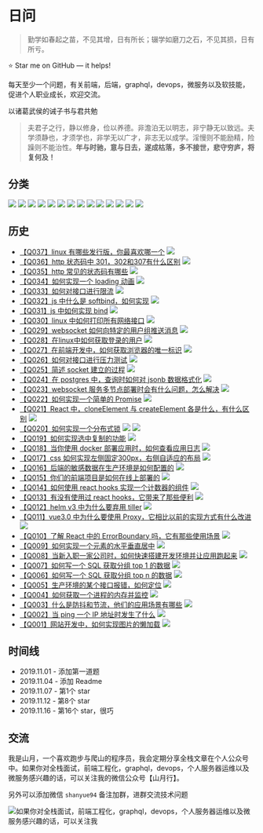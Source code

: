 # 日问

> 勤学如春起之苗，不见其增，日有所长；辍学如磨刀之石，不见其损，日有所亏。

⭐️ Star me on GitHub — it helps!

每天至少一个问题，有关前端，后端，graphql，devops，微服务以及软技能，促进个人职业成长，欢迎交流。

以诸葛武侯的诫子书与君共勉

> 夫君子之行，静以修身，俭以养德。非澹泊无以明志，非宁静无以致远。夫学须静也，才须学也，非学无以广才，非志无以成学。淫慢则不能励精，险躁则不能治性。**年与时驰，意与日去，遂成枯落，多不接世，悲守穷庐，将复何及！**

## 分类

[<img src="https://img.shields.io/github/issues/shfshanyue/daily-question/css?style=flat-square">](https://github.com/shfshanyue/Daily-Question/issues?q=is%3Aopen+is%3Aissue+label%3Acss)
[<img src="https://img.shields.io/github/issues/shfshanyue/daily-question/js?style=flat-square">](https://github.com/shfshanyue/Daily-Question/issues?q=is%3Aopen+is%3Aissue+label%3Ajs)
[<img src="https://img.shields.io/github/issues/shfshanyue/daily-question/html?style=flat-square">](https://github.com/shfshanyue/Daily-Question/issues?q=is%3Aopen+is%3Aissue+label%3Ahtml)
[<img src="https://img.shields.io/github/issues/shfshanyue/daily-question/react?style=flat-square">](https://github.com/shfshanyue/Daily-Question/issues?q=is%3Aopen+is%3Aissue+label%3Areact)
[<img src="https://img.shields.io/github/issues/shfshanyue/daily-question/vue?style=flat-square">](https://github.com/shfshanyue/Daily-Question/issues?q=is%3Aopen+is%3Aissue+label%3Avue)
[<img src="https://img.shields.io/github/issues/shfshanyue/daily-question/devops?style=flat-square">](https://github.com/shfshanyue/Daily-Question/issues?q=is%3Aopen+is%3Aissue+label%3Adevops)
[<img src="https://img.shields.io/github/issues/shfshanyue/daily-question/k8s?style=flat-square">](https://github.com/shfshanyue/Daily-Question/issues?q=is%3Aopen+is%3Aissue+label%3Ak8s)
[<img src="https://img.shields.io/github/issues/shfshanyue/daily-question/redis?style=flat-square">](https://github.com/shfshanyue/Daily-Question/issues?q=is%3Aopen+is%3Aissue+label%3Aredis)
[<img src="https://img.shields.io/github/issues/shfshanyue/daily-question/network?style=flat-square">](https://github.com/shfshanyue/Daily-Question/issues?q=is%3Aopen+is%3Aissue+label%3Anetwork)
[<img src="https://img.shields.io/github/issues/shfshanyue/daily-question/http?style=flat-square">](https://github.com/shfshanyue/Daily-Question/issues?q=is%3Aopen+is%3Aissue+label%3Ahttp)
[<img src="https://img.shields.io/github/issues/shfshanyue/daily-question/linux?style=flat-square">](https://github.com/shfshanyue/Daily-Question/issues?q=is%3Aopen+is%3Aissue+label%3Alinux)
[<img src="https://img.shields.io/github/issues/shfshanyue/daily-question/db?style=flat-square">](https://github.com/shfshanyue/Daily-Question/issues?q=is%3Aopen+is%3Aissue+label%3Adb)
[<img src="https://img.shields.io/github/issues/shfshanyue/daily-question/server?style=flat-square">](https://github.com/shfshanyue/Daily-Question/issues?q=is%3Aopen+is%3Aissue+label%3Aserver)
[<img src="https://img.shields.io/github/issues/shfshanyue/daily-question/open?style=flat-square">](https://github.com/shfshanyue/Daily-Question/issues?q=is%3Aopen+is%3Aissue+label%3Aopen)


## 历史

+ [【Q037】linux 有哪些发行版，你最喜欢哪一个](https://github.com/shfshanyue/Daily-Question/issues/38) [<img src="https://img.shields.io/badge/open-0075ca">](https://github.com/shfshanyue/Daily-Question/issues?q=is%3Aopen+is%3Aissue+label%3Aopen)
+ [【Q036】http 状态码中 301，302和307有什么区别](https://github.com/shfshanyue/Daily-Question/issues/37) [<img src="https://img.shields.io/badge/http-ac31d6">](https://github.com/shfshanyue/Daily-Question/issues?q=is%3Aopen+is%3Aissue+label%3Ahttp)
+ [【Q035】http 常见的状态码有哪些](https://github.com/shfshanyue/Daily-Question/issues/36) [<img src="https://img.shields.io/badge/http-ac31d6">](https://github.com/shfshanyue/Daily-Question/issues?q=is%3Aopen+is%3Aissue+label%3Ahttp)
+ [【Q034】如何实现一个 loading 动画](https://github.com/shfshanyue/Daily-Question/issues/35) [<img src="https://img.shields.io/badge/css-224bea">](https://github.com/shfshanyue/Daily-Question/issues?q=is%3Aopen+is%3Aissue+label%3Acss)
+ [【Q033】如何对接口进行限流](https://github.com/shfshanyue/Daily-Question/issues/34) [<img src="https://img.shields.io/badge/server-blue">](https://github.com/shfshanyue/Daily-Question/issues?q=is%3Aopen+is%3Aissue+label%3Aserver)
+ [【Q032】js 中什么是 softbind，如何实现](https://github.com/shfshanyue/Daily-Question/issues/33) [<img src="https://img.shields.io/badge/js-f1da50">](https://github.com/shfshanyue/Daily-Question/issues?q=is%3Aopen+is%3Aissue+label%3Ajs)
+ [【Q031】js 中如何实现 bind](https://github.com/shfshanyue/Daily-Question/issues/32) [<img src="https://img.shields.io/badge/js-f1da50">](https://github.com/shfshanyue/Daily-Question/issues?q=is%3Aopen+is%3Aissue+label%3Ajs)
+ [【Q030】linux 中如何打印所有网络接口](https://github.com/shfshanyue/Daily-Question/issues/31) [<img src="https://img.shields.io/badge/linux-fabd14">](https://github.com/shfshanyue/Daily-Question/issues?q=is%3Aopen+is%3Aissue+label%3Alinux)
+ [【Q029】websocket 如何向特定的用户组推送消息](https://github.com/shfshanyue/Daily-Question/issues/30) [<img src="https://img.shields.io/badge/server-blue">](https://github.com/shfshanyue/Daily-Question/issues?q=is%3Aopen+is%3Aissue+label%3Aserver)
+ [【Q028】在linux中如何获取登录的用户](https://github.com/shfshanyue/Daily-Question/issues/29) [<img src="https://img.shields.io/badge/linux-fabd14">](https://github.com/shfshanyue/Daily-Question/issues?q=is%3Aopen+is%3Aissue+label%3Alinux)
+ [【Q027】在前端开发中，如何获取浏览器的唯一标识](https://github.com/shfshanyue/Daily-Question/issues/28) [<img src="https://img.shields.io/badge/js-f1da50">](https://github.com/shfshanyue/Daily-Question/issues?q=is%3Aopen+is%3Aissue+label%3Ajs)
+ [【Q026】如何对接口进行压力测试](https://github.com/shfshanyue/Daily-Question/issues/27) [<img src="https://img.shields.io/badge/server-blueviolet">](https://github.com/shfshanyue/Daily-Question/issues?q=is%3Aopen+is%3Aissue+label%3Aserver)
+ [【Q025】简述 socket 建立的过程](https://github.com/shfshanyue/Daily-Question/issues/26) [<img src="https://img.shields.io/badge/network-blue">](https://github.com/shfshanyue/Daily-Question/issues?q=is%3Aopen+is%3Aissue+label%3Anetwork)
+ [【Q024】在 postgres 中，查询时如何对 jsonb 数据格式化](https://github.com/shfshanyue/Daily-Question/issues/25) [<img src="https://img.shields.io/badge/db-red">](https://github.com/shfshanyue/Daily-Question/issues?q=is%3Aopen+is%3Aissue+label%3Adb)
+ [【Q023】websocket 服务多节点部署时会有什么问题，怎么解决](https://github.com/shfshanyue/Daily-Question/issues/24) [<img src="https://img.shields.io/badge/server-blueviolet">](https://github.com/shfshanyue/Daily-Question/issues?q=is%3Aopen+is%3Aissue+label%3Aserver)
+ [【Q022】如何实现一个简单的 Promise](https://github.com/shfshanyue/Daily-Question/issues/23) [<img src="https://img.shields.io/badge/js-f1da50">](https://github.com/shfshanyue/Daily-Question/issues?q=is%3Aopen+is%3Aissue+label%3Ajs)
+ [【Q021】React 中，cloneElement 与 createElement 各是什么，有什么区别](https://github.com/shfshanyue/Daily-Question/issues/22) [<img src="https://img.shields.io/badge/react-61dafb">](https://github.com/shfshanyue/Daily-Question/issues?q=is%3Aopen+is%3Aissue+label%3Areact)
+ [【Q020】如何实现一个分布式锁](https://github.com/shfshanyue/Daily-Question/issues/21) [<img src="https://img.shields.io/badge/redis-0d4e99">](https://github.com/shfshanyue/Daily-Question/issues?q=is%3Aopen+is%3Aissue+label%3Aredis) [<img src="https://img.shields.io/badge/server-blueviolet">](https://github.com/shfshanyue/Daily-Question/issues?q=is%3Aopen+is%3Aissue+label%3Aserver)
+ [【Q019】如何实现选中复制的功能](https://github.com/shfshanyue/Daily-Question/issues/20) [<img src="https://img.shields.io/badge/html-ea4628">](https://github.com/shfshanyue/Daily-Question/issues?q=is%3Aopen+is%3Aissue+label%3Ahtml)
+ [【Q018】当你使用 docker 部署应用时，如何查看应用日志](https://github.com/shfshanyue/Daily-Question/issues/19) [<img src="https://img.shields.io/badge/devops-39a0ee">](https://github.com/shfshanyue/Daily-Question/issues?q=is%3Aopen+is%3Aissue+label%3Adevops)
+ [【Q017】css 如何实现左侧固定300px，右侧自适应的布局](https://github.com/shfshanyue/Daily-Question/issues/18) [<img src="https://img.shields.io/badge/css-224bea">](https://github.com/shfshanyue/Daily-Question/issues?q=is%3Aopen+is%3Aissue+label%3Acss)
+ [【Q016】后端的敏感数据在生产环境是如何配置的](https://github.com/shfshanyue/Daily-Question/issues/17) [<img src="https://img.shields.io/badge/server-blueviolet">](https://github.com/shfshanyue/Daily-Question/issues?q=is%3Aopen+is%3Aissue+label%3Aserver)
+ [【Q015】你们的前端项目是如何在线上部署的](https://github.com/shfshanyue/Daily-Question/issues/16) [<img src="https://img.shields.io/badge/devops-39a0ee">](https://github.com/shfshanyue/Daily-Question/issues?q=is%3Aopen+is%3Aissue+label%3Adevops)
+ [【Q014】如何使用 react hooks 实现一个计数器的组件](https://github.com/shfshanyue/Daily-Question/issues/15) [<img src="https://img.shields.io/badge/react-61dafb">](https://github.com/shfshanyue/Daily-Question/issues?q=is%3Aopen+is%3Aissue+label%3Areact)
+ [【Q013】有没有使用过 react hooks，它带来了那些便利](https://github.com/shfshanyue/Daily-Question/issues/14) [<img src="https://img.shields.io/badge/react-61dafb">](https://github.com/shfshanyue/Daily-Question/issues?q=is%3Aopen+is%3Aissue+label%3Areact)
+ [【Q012】helm v3 中为什么要弃用 tiller](https://github.com/shfshanyue/Daily-Question/issues/13) [<img src="https://img.shields.io/badge/k8s-316de6">](https://github.com/shfshanyue/Daily-Question/issues?q=is%3Aopen+is%3Aissue+label%3Ak8s)
+ [【Q011】vue3.0 中为什么要使用 Proxy，它相比以前的实现方式有什么改进](https://github.com/shfshanyue/Daily-Question/issues/12) [<img src="https://img.shields.io/badge/vue-4fc08d">](https://github.com/shfshanyue/Daily-Question/issues?q=is%3Aopen+is%3Aissue+label%3Avue)
+ [【Q010】了解 React 中的 ErrorBoundary 吗，它有那些使用场景](https://github.com/shfshanyue/Daily-Question/issues/11) [<img src="https://img.shields.io/badge/react-61dafb">](https://github.com/shfshanyue/Daily-Question/issues?q=is%3Aopen+is%3Aissue+label%3Areact)
+ [【Q009】如何实现一个元素的水平垂直居中](https://github.com/shfshanyue/Daily-Question/issues/10) [<img src="https://img.shields.io/badge/css-224bea">](https://github.com/shfshanyue/Daily-Question/issues?q=is%3Aopen+is%3Aissue+label%3Acss)
+ [【Q008】当新入职一家公司时，如何快速搭建开发环境并让应用跑起来](https://github.com/shfshanyue/Daily-Question/issues/9) [<img src="https://img.shields.io/badge/devops-39a0ee">](https://github.com/shfshanyue/Daily-Question/issues?q=is%3Aopen+is%3Aissue+label%3Adevops)
+ [【Q007】如何写一个 SQL 获取分组 top 1 的数据](https://github.com/shfshanyue/Daily-Question/issues/8) [<img src="https://img.shields.io/badge/db-red">](https://github.com/shfshanyue/Daily-Question/issues?q=is%3Aopen+is%3Aissue+label%3Adb)
+ [【Q006】如何写一个 SQL 获取分组 top n 的数据](https://github.com/shfshanyue/Daily-Question/issues/7) [<img src="https://img.shields.io/badge/db-red">](https://github.com/shfshanyue/Daily-Question/issues?q=is%3Aopen+is%3Aissue+label%3Adb)
+ [【Q005】生产环境的某个接口报错，如何定位](https://github.com/shfshanyue/Daily-Question/issues/6) [<img src="https://img.shields.io/badge/server-blueviolet">](https://github.com/shfshanyue/Daily-Question/issues?q=is%3Aopen+is%3Aissue+label%3Aserver)
+ [【Q004】如何获取一个进程的内存并监控](https://github.com/shfshanyue/Daily-Question/issues/4) [<img src="https://img.shields.io/badge/linux-fabd14">](https://github.com/shfshanyue/Daily-Question/issues?q=is%3Aopen+is%3Aissue+label%3Alinux)
+ [【Q003】什么是防抖和节流，他们的应用场景有哪些](https://github.com/shfshanyue/Daily-Question/issues/3) [<img src="https://img.shields.io/badge/js-f1da50">](https://github.com/shfshanyue/Daily-Question/issues?q=is%3Aopen+is%3Aissue+label%3Ajs)
+ [【Q002】当 ping 一个 IP 地址时发生了什么](https://github.com/shfshanyue/Daily-Question/issues/2) [<img src="https://img.shields.io/badge/network-blue">](https://github.com/shfshanyue/Daily-Question/issues?q=is%3Aopen+is%3Aissue+label%3Anetwork)
+ [【Q001】网站开发中，如何实现图片的懒加载](https://github.com/shfshanyue/Daily-Question/issues/1) [<img src="https://img.shields.io/badge/html-ea4628">](https://github.com/shfshanyue/Daily-Question/issues?q=is%3Aopen+is%3Aissue+label%3Ahtml)

## 时间线

+ 2019.11.01 - 添加第一道题
+ 2019.11.04 - 添加 Readme
+ 2019.11.07 - 第1个 star
+ 2019.11.12 - 第8个 star
+ 2019.11.16 - 第16个 star，很巧

## 交流

我是山月，一个喜欢跑步与爬山的程序员，我会定期分享全栈文章在个人公众号中。如果你对全栈面试，前端工程化，graphql，devops，个人服务器运维以及微服务感兴趣的话，可以关注我的微信公众号【山月行】。

另外可以添加微信 `shanyue94` 备注加群，进群交流技术问题

![如果你对全栈面试，前端工程化，graphql，devops，个人服务器运维以及微服务感兴趣的话，可以关注我](https://shanyue.tech/qrcode.jpg)

